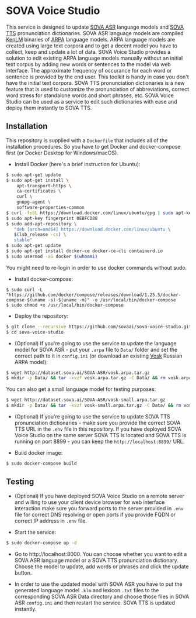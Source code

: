 # SOVA Voice Studio

This service is designed to update [SOVA ASR](https://github.com/sovaai/sova-asr) language models and [SOVA TTS](https://github.com/sovaai/sova-tts) pronunciation dictionaries. SOVA ASR language models are compiled [KenLM](https://github.com/kpu/kenlm) binaries of [ARPA](https://cmusphinx.github.io/wiki/arpaformat/) language models. ARPA language models are created using large text corpora and to get a decent model you have to collect, keep and update a lot of data. SOVA Voice Studio provides a solution to edit existing ARPA language models manually without an initial text corpus by adding new words or sentences to the model via web interface. The approximate frequency of occurance for each word or sentence is provided by the end user. This toolkit is handy in case you don't have the initial text corpora. SOVA TTS pronunciation dictionaries is a new feature that is used to customize the pronunciation of abbreviations, correct word stress for standalone words and short phrases, etc. SOVA Voice Studio can be used as a service to edit such dictionaries with ease and deploy them instantly to SOVA TTS.

## Installation

This repository is supplied with a `Dockerfile` that includes all of the installation procedures. So you have to get Docker and docker-compose first (or Docker Desktop for Windows/macOS).

*	Install Docker (here's a brief instruction for Ubuntu):
```bash
$ sudo apt-get update
$ sudo apt-get install \
    apt-transport-https \
    ca-certificates \
    curl \
    gnupg-agent \
    software-properties-common
$ curl -fsSL https://download.docker.com/linux/ubuntu/gpg | sudo apt-key add -
$ sudo apt-key fingerprint 0EBFCD88
$ sudo add-apt-repository \
   "deb [arch=amd64] https://download.docker.com/linux/ubuntu \
   $(lsb_release -cs) \
   stable"
$ sudo apt-get update
$ sudo apt-get install docker-ce docker-ce-cli containerd.io
$ sudo usermod -aG docker $(whoami)
```
You might need to re-login in order to use docker commands without sudo.

*   Install docker-compose:
```
$ sudo curl -L "https://github.com/docker/compose/releases/download/1.25.5/docker-compose-$(uname -s)-$(uname -m)" -o /usr/local/bin/docker-compose
$ sudo chmod +x /usr/local/bin/docker-compose
```

*   Deploy the repository:
```bash
$ git clone --recursive https://github.com/sovaai/sova-voice-studio.git
$ cd sova-voice-studio
```

*   (Optional) If you're going to use the service to update the language model for SOVA ASR - put your `.arpa` file to `Data/` folder and set the correct path to it in `config.ini` (or download an existing [Vosk](https://alphacephei.com/vosk/models) Russian ARPA model):
```bash
$ wget http://dataset.sova.ai/SOVA-ASR/vosk.arpa.tar.gz
$ mkdir -p Data/ && tar -xvzf vosk.arpa.tar.gz -C Data/ && rm vosk.arpa.tar.gz
```
You can also get a small language model for testing purposes:
```bash
$ wget http://dataset.sova.ai/SOVA-ASR/vosk-small.arpa.tar.gz
$ mkdir -p Data/ && tar -xvzf vosk-small.arpa.tar.gz -C Data/ && rm vosk-small.arpa.tar.gz
```

*   (Optional) If you're going to use the service to update SOVA TTS pronunciation dictionaries - make sure you provide the correct SOVA TTS URL in the `.env` file in this repository. If you have deployed SOVA Voice Studio on the same server SOVA TTS is located and SOVA TTS is running on port 8899 - you can keep the `http://localhost:8899/` URL.

*   Build docker image:
```bash
$ sudo docker-compose build
```

## Testing

*   (Optional) If you have deployed SOVA Voice Studio on a remote server and willing to use your client device browser for web interface interaction make sure you forward ports to the server provided in `.env` file for correct DNS resolving or open ports if you provide FQDN or correct IP address in `.env` file.

*	Start the service:
```bash
$ sudo docker-compose up -d
```

*   Go to http://localhost:8000. You can choose whether you want to edit a SOVA ASR language model or a SOVA TTS pronunciation dictionary. Choose the model to update, add words or phrases and click the update button.

*   In order to use the updated model with SOVA ASR you have to put the generated language model `.klm` and lexicon `.txt` files to the corresponding SOVA ASR Data directory and choose those files in SOVA ASR `config.ini` and then restart the service. SOVA TTS is updated instantly.
